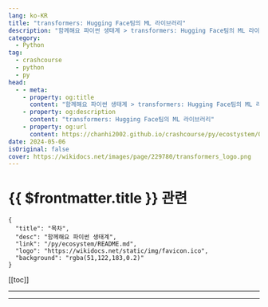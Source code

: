 ```yaml
---
lang: ko-KR
title: "transformers: Hugging Face팀의 ML 라이브러리"
description: "함께해요 파이썬 생태계 > transformers: Hugging Face팀의 ML 라이브러리"
category:
  - Python
tag: 
  - crashcourse
  - python
  - py
head:
  - - meta:
    - property: og:title
      content: "함께해요 파이썬 생태계 > transformers: Hugging Face팀의 ML 라이브러리"
    - property: og:description
      content: "transformers: Hugging Face팀의 ML 라이브러리"
    - property: og:url
      content: https://chanhi2002.github.io/crashcourse/py/ecostystem/05/transformer.html
date: 2024-05-06
isOriginal: false
cover: https://wikidocs.net/images/page/229780/transformers_logo.png
---
```


# {{ $frontmatter.title }} 관련

```component VPCard
{
  "title": "목차",
  "desc": "함께해요 파이썬 생태계",
  "link": "/py/ecosystem/README.md",
  "logo": "https://wikidocs.net/static/img/favicon.ico",
  "background": "rgba(51,122,183,0.2)"
}
```

[[toc]]

---

<SiteInfo
  name="transformers: Hugging Face팀의 ML 라이브러리 | WikiDocs"
  desc="함께해요 파이썬 생태계"
  url="https://wikidocs.net/229780"
  logo="https://wikidocs.net/static/img/favicon.ico"
  preview="https://wikidocs.net/images/page/229780/transformers_logo.png"/>

<!-- TODO: 작성 -->

---
